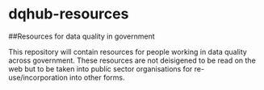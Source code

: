 # dqhub-resources
##Resources for data quality in government

This repository will contain resources for people working in data quality across government. These resources are not deisigened to be read on the web but to be taken into public sector organisations for re-use/incorporation into other forms.
